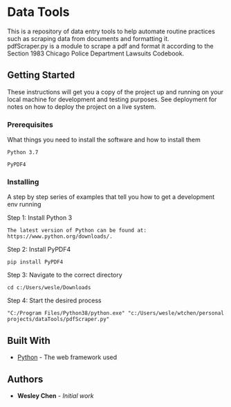 # Data Tools

This is a repository of data entry tools to help automate routine practices such as scraping data from documents and formatting it.
<br>
pdfScraper.py is a module to scrape a pdf and format it according to the Section 1983 Chicago Police Department Lawsuits Codebook.

## Getting Started

These instructions will get you a copy of the project up and running on your local machine for development and testing purposes. See deployment for notes on how to deploy the project on a live system.

### Prerequisites

What things you need to install the software and how to install them

```
Python 3.7
```
```
PyPDF4
```

### Installing

A step by step series of examples that tell you how to get a development env running

Step 1: Install Python 3

```
The latest version of Python can be found at: https://www.python.org/downloads/.
```

Step 2: Install PyPDF4

```
pip install PyPDF4
```

Step 3: Navigate to the correct directory

```
cd c:/Users/wesle/Downloads
```

Step 4: Start the desired process

```
"C:/Program Files/Python38/python.exe" "c:/Users/wesle/wtchen/personal projects/dataTools/pdfScraper.py"
```



## Built With

* [Python](https://www.python.org/downloads/) - The web framework used

## Authors

* **Wesley Chen** - *Initial work*